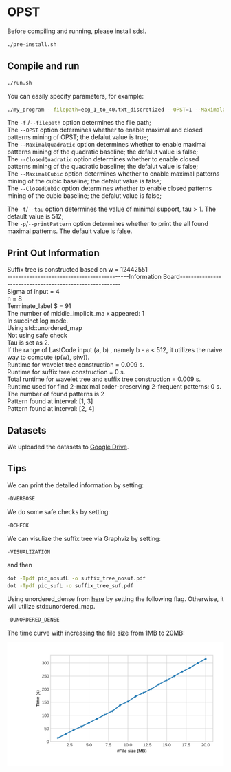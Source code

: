 # OPST
Before compiling and running, please install [sdsl](https://github.com/simongog/sdsl-lite/tree/master).
```bash
./pre-install.sh
```


## Compile and run

```bash 
./run.sh
```




You can easily specify parameters, for example:

```bash 
./my_program --filepath=ecg_1_to_40.txt_discretized --OPST=1 --MaximalQuadratic=1 --ClosedQuadratic=1 --MaximalCubic=1 --ClosedCubic=1 --tau=2 --printPattern=0
```

The `-f` /`--filepath` option determines the file path;   
The `--OPST` option determines whether to enable maximal and closed patterns mining of OPST; the defalut value is true;  
The `--MaximalQuadratic` option determines whether to enable maximal patterns mining of the quadratic baseline; the defalut value is false;  
The `--ClosedQuadratic` option determines whether to enable closed patterns mining of the quadratic baseline; the defalut value is false;  
The `--MaximalCubic` option determines whether to enable maximal patterns mining of the cubic baseline; the defalut value is false;  
The `--ClosedCubic` option determines whether to enable closed patterns mining of the cubic baseline; the defalut value is false;  

The `-t`/`--tau` option determines the value of minimal support, tau > 1. The default value is 512;  
The `-p`/`--printPattern` option determines whether to print the all found maximal patterns. The default value is false.



## Print Out Information

Suffix tree is constructed based on w = 12442551   
--------------------------------------------Information Board--------------------------------------------------------  
Sigma of input = 4  
n = 8  
Terminate_label $ = 91  
The number of middle_implicit_ma x appeared: 1  
In succinct log mode.  
Using std::unordered_map  
Not using safe check  
Tau is set as 2.  
If the range of LastCode input (a, b) , namely b - a < 512, it utilizes the naive way to compute (p(w), s(w)).  
Runtime for wavelet tree construction = 0.009 s.  
Runtime for suffix tree construction = 0 s.  
Total runtime for wavelet tree and suffix tree construction = 0.009 s.  
Runtime used for find 2-maximal order-preserving 2-frequent patterns: 0 s.  
The number of found patterns is 2  
Pattern found at interval: [1, 3]  
Pattern found at interval: [2, 4]  







## Datasets
We uploaded the datasets to [Google Drive]().


## Tips
We can print the detailed information by setting:
```cpp
-DVERBOSE
```
We do some safe checks by setting:
```cpp
-DCHECK
```

We can visulize the suffix tree via Graphviz by setting:
```cpp
-VISUALIZATION
```
and then 
```bash 
dot -Tpdf pic_nosufL -o suffix_tree_nosuf.pdf  
dot -Tpdf pic_sufL -o suffix_tree_suf.pdf
```



Using unordered_dense from [here](https://github.com/martinus/unordered_dense/tree/main) by setting the following flag. Otherwise, it will utilize std::unordered_map.
```cpp
-DUNORDERED_DENSE
```


The time curve with increasing the file size from 1MB to 20MB:

![time](./timevsSize.jpg)

